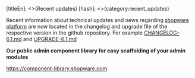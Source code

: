[titleEn]: <>(Recent updates)
[hash]: <>(category:recent_updates)

<p class="alert is--warning"> Recent information about technical updates and news regarding <a href="https://github.com/shopware/platform">shopware platform</a>
    are now located in the changelog and upgrade file of the respective version in the github repository. For example <a href="https://github.com/shopware/platform/blob/6.1/CHANGELOG-6.1.md">CHANGELOG-6.1.md</a> 
    and <a href="https://github.com/shopware/platform/blob/6.1/UPGRADE-6.1.md">UPGRADE-6.1.md</a>
</p>

<p><strong>Our public admin component library for easy scaffolding of your admin modules</strong></p>

<p><a href="https://component-library.shopware.com/">https://component-library.shopware.com</a></p>
